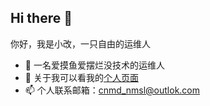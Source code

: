 ## Hi there 👋

<!-- ![Gaisoft's github stats](https://github-readme-stats.vercel.app/api?username=kadzh520&count_private=true&show_icons=true&count_private=true) -->

<!-- # 关于我

你好，我是小改，一个普通的小运维人

关于我可见我的个人首页：[https://www.smartsrain.cn/](https://www.smartsrain.cn/)

# 联系我

个人首页: [https://www.smartsrain.cn](https://www.smartsrain.cn)

个人博客: [https://notes.smartsrain.cn](https://notes.smartsrain.cn)

是小改呀 抖音账号：[点这里>_<](https://www.douyin.com/user/MS4wLjABAAAAIQf3HyhP33EoyQXyY-WH5bpHV5EMHykAD8sDafU6J-v9I_j_6UfLgUexVBW0djcf?vid=7365419461031071003)

Email：[kadzh520@qq.com](mailto:kadzh520@qq.com) -->

你好，我是小改，一只自由的运维人
- 🔭 一名爱摸鱼爱摆烂没技术的运维人
- 💬 关于我可以看我的[个人页面](https://www.smartsrain.cn)
- 📫 个人联系邮箱：cnmd_nmsl@outlok.com
